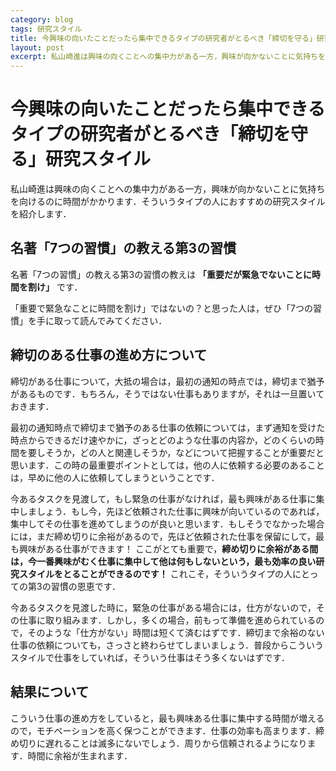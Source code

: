 ```yaml
---
category: blog
tags: 研究スタイル
title: 今興味の向いたことだったら集中できるタイプの研究者がとるべき「締切を守る」研究スタイル
layout: post
excerpt: 私山崎進は興味の向くことへの集中力がある一方，興味が向かないことに気持ちを向けるのに時間がかかります．そういうタイプの人におすすめの研究スタイルを紹介します．
---
```

# 今興味の向いたことだったら集中できるタイプの研究者がとるべき「締切を守る」研究スタイル

私山崎進は興味の向くことへの集中力がある一方，興味が向かないことに気持ちを向けるのに時間がかかります．そういうタイプの人におすすめの研究スタイルを紹介します．

## 名著「7つの習慣」の教える第3の習慣

名著「7つの習慣」の教える第3の習慣の教えは **「重要だが緊急でないことに時間を割け」** です．

「重要で緊急なことに時間を割け」ではないの？と思った人は，ぜひ「7つの習慣」を手に取って読んでみてください．

## 締切のある仕事の進め方について

締切がある仕事について，大抵の場合は，最初の通知の時点では，締切まで猶予があるものです．もちろん，そうではない仕事もありますが，それは一旦置いておきます．

最初の通知時点で締切まで猶予のある仕事の依頼については，まず通知を受けた時点からできるだけ速やかに，ざっとどのような仕事の内容か，どのくらいの時間を要しそうか，どの人と関連しそうか，などについて把握することが重要だと思います．この時の最重要ポイントとしては，他の人に依頼する必要のあることは，早めに他の人に依頼してしまうということです．

今あるタスクを見渡して，もし緊急の仕事がなければ，最も興味がある仕事に集中しましょう．もし今，先ほど依頼された仕事に興味が向いているのであれば，集中してその仕事を進めてしまうのが良いと思います．もしそうでなかった場合には，まだ締め切りに余裕があるので，先ほど依頼された仕事を保留にして，最も興味がある仕事ができます！ ここがとても重要で，**締め切りに余裕がある間は，今一番興味がむく仕事に集中して他は何もしないという，最も効率の良い研究スタイルをとることができるのです！** これこそ，そういうタイプの人にとっての第3の習慣の恩恵です．

今あるタスクを見渡した時に，緊急の仕事がある場合には，仕方がないので，その仕事に取り組みます．しかし，多くの場合，前もって準備を進められているので，そのような「仕方がない」時間は短くて済むはずです．締切まで余裕のない仕事の依頼についても，さっさと終わらせてしまいましょう．普段からこういうスタイルで仕事をしていれば，そういう仕事はそう多くないはずです．

## 結果について

こういう仕事の進め方をしていると，最も興味ある仕事に集中する時間が増えるので，モチベーションを高く保つことができます．仕事の効率も高まります．締め切りに遅れることは滅多にないでしょう．周りから信頼されるようになります．時間に余裕が生まれます．


